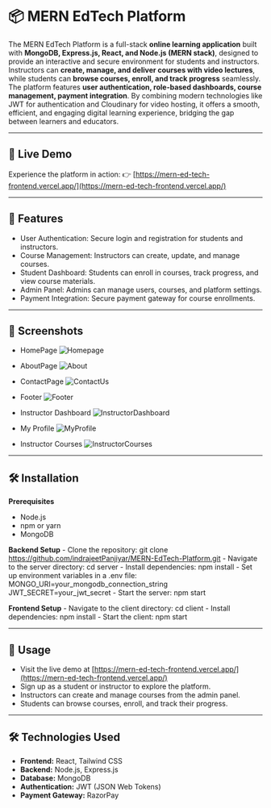 # 📦 MERN EdTech Platform
  The MERN EdTech Platform is a full-stack **online learning application** built with **MongoDB, Express.js, React, and Node.js (MERN stack)**, designed to provide an interactive and secure environment for students and instructors. Instructors can **create, manage, and deliver courses with video lectures**, while students can **browse courses, enroll, and track progress** seamlessly. The platform features **user authentication, role-based dashboards, course management, payment integration**. By combining modern technologies like JWT for authentication and Cloudinary for video hosting, it offers a smooth, efficient, and engaging digital learning experience, bridging the gap between learners and educators.

---

## 🚀 Live Demo
  Experience the platform in action:
  👉 [https://mern-ed-tech-frontend.vercel.app/](https://mern-ed-tech-frontend.vercel.app/)

---

## 🧰 Features
- User Authentication: Secure login and registration for students and instructors.
- Course Management: Instructors can create, update, and manage courses.
- Student Dashboard: Students can enroll in courses, track progress, and view course materials.
- Admin Panel: Admins can manage users, courses, and platform settings.
- Payment Integration: Secure payment gateway for course enrollments.

---

## 📸 Screenshots
- HomePage
  ![Homepage](https://res.cloudinary.com/dqtaptmuv/image/upload/v1759770591/Screenshot_2025-10-06_223331_rve7wc.png)

- AboutPage
  ![About](https://res.cloudinary.com/dqtaptmuv/image/upload/v1759770591/Screenshot_2025-10-06_223442_s0tieu.png)

- ContactPage
  ![ContactUs](https://res.cloudinary.com/dqtaptmuv/image/upload/v1759770590/Screenshot_2025-10-06_223506_dhidn2.png)

- Footer
  ![Footer](https://res.cloudinary.com/dqtaptmuv/image/upload/v1759770590/Screenshot_2025-10-06_223454_f5pixm.png)

- Instructor Dashboard
  ![InstructorDashboard](https://res.cloudinary.com/dqtaptmuv/image/upload/v1759770590/Screenshot_2025-10-06_223557_sxotrq.png)

- My Profile
  ![MyProfile](https://res.cloudinary.com/dqtaptmuv/image/upload/v1759770591/Screenshot_2025-10-06_223346_cpirp6.png)

- Instructor Courses
  ![InstructorCourses](https://res.cloudinary.com/dqtaptmuv/image/upload/v1759770590/Screenshot_2025-10-06_223617_btqw8a.png)

---

## 🛠️ Installation
  **Prerequisites**
  - Node.js
  - npm or yarn
  - MongoDB

  **Backend Setup**
    - Clone the repository: git clone https://github.com/indrajeetPanjiyar/MERN-EdTech-Platform.git
    - Navigate to the server directory: cd server
    - Install dependencies: npm install
    - Set up environment variables in a .env file: MONGO_URI=your_mongodb_connection_string
                                                   JWT_SECRET=your_jwt_secret
    - Start the server: npm start

  **Frontend Setup**
    - Navigate to the client directory: cd client
    - Install dependencies: npm install
    - Start the client: npm start

---

## 🧪 Usage
- Visit the live demo at [https://mern-ed-tech-frontend.vercel.app/](https://mern-ed-tech-frontend.vercel.app/)
- Sign up as a student or instructor to explore the platform.
- Instructors can create and manage courses from the admin panel.
- Students can browse courses, enroll, and track their progress.

---

## 🛠️ Technologies Used
- **Frontend:** React, Tailwind CSS
- **Backend:** Node.js, Express.js
- **Database:** MongoDB
- **Authentication:** JWT (JSON Web Tokens)
- **Payment Gateway:** RazorPay
